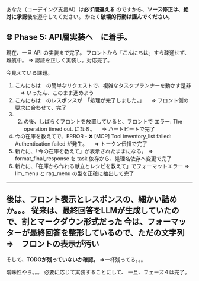 あなた（コーデイング支援AI）は**必ず間違える** のですから、**ソース修正は、絶対に承認後**を遵守してください。
かたく**破壊的行動は謹んでください**。

## 🌐 Phase 5: API層実装へ　に着手。

現在、一旦 API の実装まで完了。
フロントから「こんにちは」すら疎通せず、難航中。 ⇒ 認証を正しく実装し。対応完了。

今見えている課題。
1. こんにちは　の簡単なリクエストで、複雑なタスクプランナーを動かす是非
　⇒ いったん、このまま進めよう
2. こんにちは　のレスポンスが　「処理が完了しました。」 
　⇒ フロント側の要求に合わせて、完了
3. 2. の後、しばらくフロントを放置していると、フロントで エラー: The operation timed out. になる。
　⇒ ハートビートで完了
4. 今の在庫を教えてで、ERROR - ❌ [MCP] Tool inventory_list failed: Authentication failed が発生。
　⇒ トークン伝播で完了
5. 新たに、「今の在庫を教えて」が表示されたままになる。
 ⇒ format_final_response を task 依存から、処理名依存へ変更で完了
6. 新たに、「在庫から作れる献立とレシピを教えて」でフォーマットエラー
 ⇒ llm_menu と rag_menu の型を正確に抽出して完了

---
後は、フロント表示とレスポンスの、細かい詰めか。。。
従来は、最終回答をLLMが生成していたので、割とマークダウン形式だった
今は、フォーマッターが最終回答を整形しているので、ただの文字列　⇒　フロントの表示が汚い
---

そして、**TODOが残っていないか確認。**
⇒一杯残ってる。。。

曖昧性やら。。。
必要に応じて実装することにして、
一旦、フェーズ４は完了。

